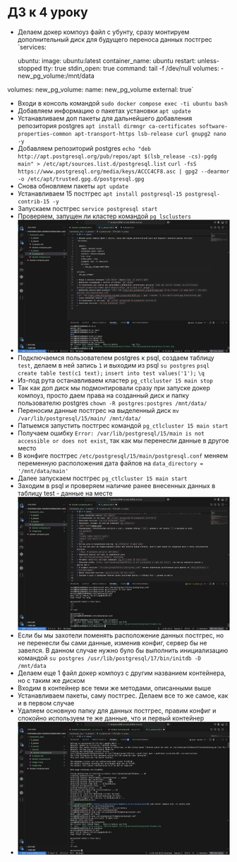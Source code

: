 # ДЗ к 4 уроку

* Делаем докер компоуз файл с убунту, сразу монтируем дополнительный диск для будущего переноса данных постгрес
`services:

  ubuntu:
    image: ubuntu:latest
    container_name: ubuntu
    restart: unless-stopped
    tty: true
    stdin_open: true
    command: tail -f /dev/null
    volumes:
      - new_pg_volume:/mnt/data
  
volumes:
  new_pg_volume:
    name: new_pg_volume
    external: true`

* Входи в консоль командой `sudo docker compose exec -ti ubuntu bash`
* Добавляем информацию о пакетах установки `apt update`
* Устанавливаем доп пакеты для дальнейшего добавления репозитория postgres `apt install dirmngr ca-certificates software-properties-common apt-transport-https lsb-release curl gnupg2 nano -y`
* Добавляем репозиторий postgres `echo "deb http://apt.postgresql.org/pub/repos/apt $(lsb_release -cs)-pgdg main" > /etc/apt/sources.list.d/postgresql.list`
`curl -fsS https://www.postgresql.org/media/keys/ACCC4CF8.asc | gpg2 --dearmor -o /etc/apt/trusted.gpg.d/postgresql.gpg`
* Снова обновляем пакеты `apt update`
* Устанавливаем 15 постгрес `apt install postgresql-15 postgresql-contrib-15 -y`
* Запускаем постгрес `service postgresql start`
* Проверяем, запущен ли кластер командой `pg_lsclusters`
* ![alt text](image.png)
* Подключаемся пользователем postgres к psql, создаем таблицу `test`, делаем в ней запись `1` и выходим из psql
  `su postgres`
  `psql`
  `create table test(c1 text);`
  `insert into test values('1');`
  `\q`
* Из-под рута останавливаем кластер `pg_ctlcluster 15 main stop`
* Так как доп диск мы подмонтировали сразу при запуске докер компоуз, просто даем права на созданный диск и папку пользователю postgres
  `chown -R postgres:postgres /mnt/data/ `
* Переносим данные постгрес на выделенный диск
  `mv /var/lib/postgresql/15/main/ /mnt/data/`
* Патыемся запустить постгрес командой `pg_ctlcluster 15 main start` 
* Получаем ошибку `Error: /var/lib/postgresql/15/main is not accessible or does not exist`, так как мы перенесли данные в другое место
* В конфиге постгрес `/etc/postgresql/15/main/postgresql.conf` меняем переменную расположения дата файлов на `data_directory = '/mnt/data/main'`
* Далее запускаем постгрес `pg_ctlcluster 15 main start` 
* Заходим в psql и проверяем наличие ранее внесенных данных в таблицу test - данные на месте
  ![alt text](image-1.png)
* Если бы мы захотели поменять расположение данных постгрес, но не перенесли бы сами данные, изменив конфиг, сервер бы не завелся. В данном случае нужно було бы выполнить инициализацию командой `su postgres /usr/lib/postgresql/17/bin/initdb -D /mnt/data`
* Делаем еще 1 файл докер компоуз с другим названием контейнера, но с таким же диском
* Входим в контейнер все теми же методами, описанными выше
* Устанавливаем пакеты, саму постгрес. Делаем все то же самое, как и в первом случае
* Удаляем основную папку для данных постгрес, правим конфиг и спокойно используем те же данные, что и первый контейнер
* ![alt text](image-2.png)
  
